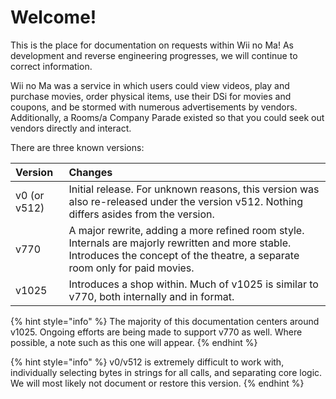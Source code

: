 # Welcome!

This is the place for documentation on requests within Wii no Ma! As development and reverse engineering progresses, we will continue to correct information.

Wii no Ma was a service in which users could view videos, play and purchase movies, order physical items, use their DSi for movies and coupons, and be stormed with numerous advertisements by vendors. Additionally, a Rooms/a Company Parade existed so that you could seek out vendors directly and interact.

There are three known versions:

| Version | Changes |
| :--- | :--- |
| v0 \(or v512\) | Initial release. For unknown reasons, this version was also re-released under the version v512. Nothing differs asides from the version. |
| v770 | A major rewrite, adding a more refined room style. Internals are majorly rewritten and more stable. Introduces the concept of the theatre, a separate room only for paid movies. |
| v1025 | Introduces a shop within. Much of v1025 is similar to v770, both internally and in format. |

{% hint style="info" %}
The majority of this documentation centers around v1025. Ongoing efforts are being made to support v770 as well. Where possible, a note such as this one will appear.
{% endhint %}

{% hint style="info" %}
v0/v512 is extremely difficult to work with, individually selecting bytes in strings for all calls, and separating core logic. We will most likely not document or restore this version.
{% endhint %}





